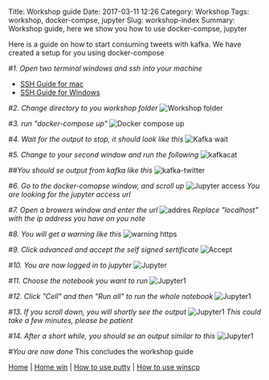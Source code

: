 Title: Workshop guide
Date: 2017-03-11 12:26
Category: Workshop
Tags: workshop, docker-compse, jupyter
Slug: workshop-index
Summary: Workshop guide, here we show you how to use docker-compse, jupyter

Here is a guide on how to start consuming tweets with kafka. We have created a setup for you using docker-compose

#*1. Open two terminal windows and ssh into your machine*

* [SSH Guide for mac]({filename}/mac/ssh_screenshots.md)
* [SSH Guide for Windows]({filename}/win/putty.md)

#*2. Change directory to you workshop folder*
![Workshop folder](/images/workshop/workshop_folder.png)

#*3. run "docker-compose up"*
![Docker compose up](/images/workshop/docker-compose_up.png)

#*4. Wait for the output to stop, it should look like this*
![Kafka wait](/images/workshop/kafka-wait.png)

#*5. Change to your second window and run the following*
![kafkacat](/images/workshop/kafkacat.png)

##*You should se output from kafka like this*
![kafka-twitter](/images/workshop/kafkacat-twitter.png)

#*6. Go to the docker-comopse window, and scroll up*
![Jupyter access](/images/workshop/jupyter.png)
*You are looking for the jupyter access url*

#*7. Open a browers window and enter the url*
![addres](/images/workshop/jupyter-address.png)
*Replace "localhost" with the ip address you have on you note*

#*8. You will get a warning like this*
![warning https](/images/workshop/jupyter-warning.png)

#*9. Click advanced and accept the self signed sertificate*
![Accept](/images/workshop/jupyter-accept.png)

#*10. You are now logged in to jupyter*
![Jupyter](/images/workshop/Jupyter_logged_in2.png)

#*11. Choose the notebook you want to run*
![Jupyter1](/images/workshop/kafka-notebook1.png)

#*12. Click "Cell" and then "Run all" to run the whole notebook*
![Jupyter1](/images/workshop/kafka-notebook2.png)

#*13. If you scroll down, you will shortly see the output*
![Jupyter1](/images/workshop/kafka-notebook3.png)
*This could take a few minutes, please be patient*

#*14. After a short while, you should se an output similar to this*
![Jupyter1](/images/workshop/kafka-notebook4.png)

#*You are now done*
This concludes the workshop guide

[Home](/) |
[Home win]({filename}/win/index.md) |
[How to use putty]({filename}/win/putty.md) |
[How to use winscp]({filename}/win/winscp.md)
